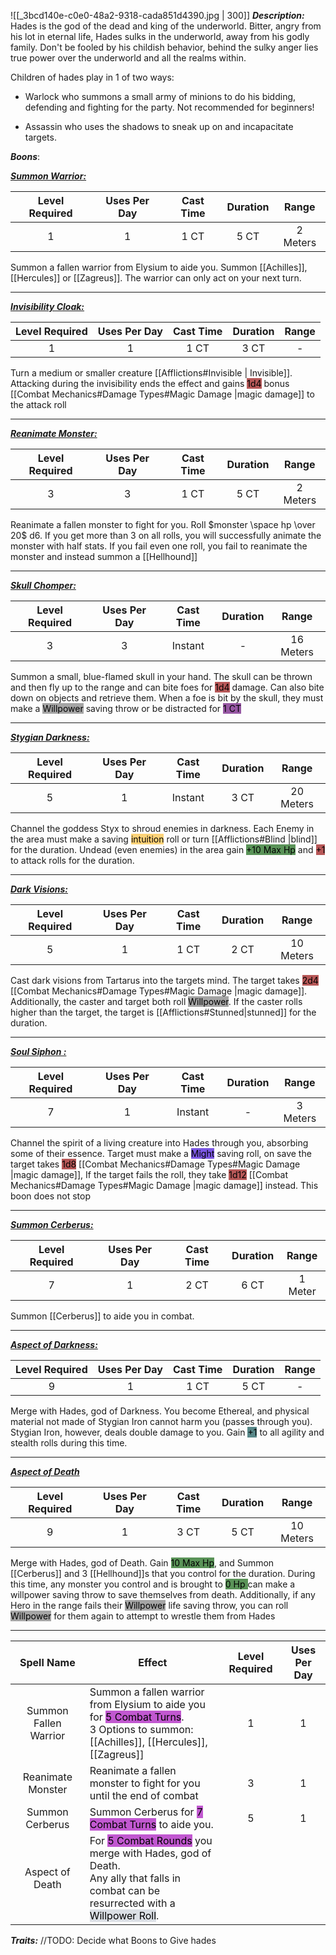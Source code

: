 ![[_3bcd140e-c0e0-48a2-9318-cada851d4390.jpg | 300]]
***Description:***
Hades is the god of the dead and king of the underworld.
Bitter, angry from his lot in eternal life, Hades sulks in the underworld, away from his godly family. 
Don't be fooled by his childish behavior, behind the sulky anger lies true power over the underworld and all the realms within. 

Children of hades play in 1 of two ways:
- Warlock who summons a small army of minions to do his bidding, defending and fighting for the party. Not recommended for  beginners!

- Assassin who uses the shadows to sneak up on and incapacitate targets.

***Boons***:

<b><ins><i>Summon Warrior:</i></ins></b>

| Level Required | Uses Per Day | Cast Time | Duration |  Range  |
|:--------------:|:------------:|:---------:|:--------:|:-------:|
|       1        |      1       |   1 CT    |   5 CT   | 2 Meters |

Summon a fallen warrior from Elysium to aide you.
Summon [[Achilles]], [[Hercules]] or [[Zagreus]].
The warrior can only act on your next turn.

------------------
<b><ins><i>Invisibility Cloak:</i></ins></b>

| Level Required | Uses Per Day | Cast Time | Duration | Range |
|:--------------:|:------------:|:---------:|:--------:|:-----:|
|       1        |      1       |   1 CT    |   3 CT   |   -    |

Turn a medium or smaller creature [[Afflictions#Invisible | Invisible]].
Attacking during the invisibility ends the effect and gains <mark style="background: #930000A6;">1d4</mark> bonus [[Combat Mechanics#Damage Types#Magic Damage |magic damage]] to the attack roll

------------------
<b><ins><i>Reanimate Monster:</i></ins></b>

| Level Required | Uses Per Day | Cast Time | Duration |  Range  |
|:--------------:|:------------:|:---------:|:--------:|:-------:|
|       3        |      3       |   1 CT    |   5 CT   | 2 Meters | 

Reanimate a fallen monster to fight for you.
Roll $monster \space hp \over 20$ d6.
If you get more than 3 on all rolls, you will successfully animate the monster with half stats.
If you fail even one roll, you fail to reanimate the monster and instead summon a [[Hellhound]]

------------------
<b><ins><i>Skull Chomper:</i></ins></b>

| Level Required | Uses Per Day | Cast Time | Duration |   Range   |
|:--------------:|:------------:|:---------:|:--------:|:---------:|
|       3        |      3       |  Instant  |    -     | 16 Meters | 

Summon a small, blue-flamed skull in your hand.
The skull can be thrown and then fly up to the range and can bite foes for <mark style="background: #930000A6;">1d4</mark> damage.
Can also bite down on objects and retrieve them.
When a foe is bit by the skull, they must make a <mark style="background: #A5A5A5;">Willpower</mark> saving throw or be distracted for <mark style="background: #620075A6;">1 CT</mark>

------------------
<b><ins><i>Stygian Darkness:</i></ins></b>

| Level Required | Uses Per Day | Cast Time | Duration |   Range   |
|:--------------:|:------------:|:---------:|:--------:|:---------:|
|       5        |      1       |  Instant  |   3 CT   | 20 Meters | 

Channel the goddess Styx to shroud enemies in darkness.
Each Enemy in the area must make a saving <mark style="background:  #FFAD0085;">intuition</mark> roll or turn [[Afflictions#Blind |blind]] for the duration.
Undead (even enemies) in the area gain <mark style="background: #045B00A6;">+10 Max Hp</mark> and <mark style="background: #930000A6;">+1</mark> to attack rolls
for the duration.

------------------
<b><ins><i>Dark Visions:</i></ins></b>

| Level Required | Uses Per Day | Cast Time | Duration |   Range   |
|:--------------:|:------------:|:---------:|:--------:|:---------:|
|       5        |      1       |   1 CT    |   2 CT   | 10 Meters | 

Cast dark visions from Tartarus into the targets mind.
The target takes <mark style="background: #930000A6;">2d4</mark> [[Combat Mechanics#Damage Types#Magic Damage |magic damage]].
Additionally, the caster and target both roll <mark style="background: #A5A5A5;">Willpower</mark>.
If the caster rolls higher than the target, the target is [[Afflictions#Stunned|stunned]] for the duration. 

------------------
<b><ins><i>Soul Siphon :</i></ins></b>

| Level Required | Uses Per Day | Cast Time | Duration |  Range   |
|:--------------:|:------------:|:---------:|:--------:|:--------:|
|       7        |      1       |  Instant  |    -     | 3 Meters | 

Channel the spirit of a living creature into Hades through you, absorbing some of their essence.
Target must make a <mark style="background: #3800D7A6;">Might</mark> saving roll, on save the target takes <mark style="background: #930000A6;">1d8</mark> [[Combat Mechanics#Damage Types#Magic Damage |magic damage]],
If the target fails the roll, they take <mark style="background: #930000A6;">1d12</mark> [[Combat Mechanics#Damage Types#Magic Damage |magic damage]]  instead.
This boon does not stop 

------------------

<b><ins><i>Summon Cerberus:</i></ins></b>

| Level Required | Uses Per Day | Cast Time | Duration |  Range  |
|:--------------:|:------------:|:---------:|:--------:|:-------:|
|       7        |      1       |   2 CT    |  6 CT   | 1 Meter | 

Summon [[Cerberus]] to aide you in combat.

------------------
<b><ins><i>Aspect of Darkness:</i></ins></b>

| Level Required | Uses Per Day | Cast Time | Duration | Range |
|:--------------:|:------------:|:---------:|:--------:|:-----:|
|       9       |      1       |   1 CT    |   5 CT   |   -    | 

Merge with Hades, god of Darkness.
You become Ethereal, and physical material not made of Stygian Iron cannot harm you (passes through you).
Stygian Iron, however, deals double damage to you.
Gain <mark style="background: #004A4CA6;">+1</mark> to all agility and stealth rolls during this time.

------------------
<b><ins><i>Aspect of Death</i></ins></b>

| Level Required | Uses Per Day | Cast Time | Duration | Range |
|:--------------:|:------------:|:---------:|:--------:|:-----:|
|       9       |      1       |   3 CT    |   5 CT   |   10 Meters   | 

Merge with Hades, god of Death.
Gain <mark style="background: #045B00A6;">10 Max Hp</mark>, and Summon [[Cerberus]] and 3 [[Hellhound]]s that you control for the duration.
During this time, any monster you control and is brought to <mark style="background: #045B00A6;">0 Hp </mark> can make a willpower saving throw to save themselves from death.
Additionally, if any Hero in the range fails their <mark style="background: #A5A5A5;">Willpower</mark> life saving throw, you can roll <mark style="background: #A5A5A5;">Willpower</mark> for them again to attempt to wrestle them from Hades

------------------


| Spell Name | Effect | Level Required | Uses Per Day |
| :--: | -- | :--: | :--: | 
| Summon Fallen Warrior| Summon a fallen warrior from Elysium to aide you for <mark style="background: #A100B8A6;">5 Combat Turns</mark>. <br> 3 Options to summon: <br> [[Achilles]], [[Hercules]], [[Zagreus]]| 1 | 1 | 
|Reanimate Monster | Reanimate a fallen monster to fight for you until the end of combat <br> | 3 | 1 |
|Summon Cerberus | Summon Cerberus for <mark style="background: #A100B8A6;">7 Combat Turns</mark> to aide you.| 5 | 1 |
| Aspect of Death| For <mark style="background: #A100B8A6;">5 Combat Rounds</mark> you merge with Hades, god of Death. <br> Any ally that falls in combat can be resurrected with a <mark style="background: #CACFD9A6;">Willpower Roll</mark>. <br>  | | |

***Traits:*** 
//TODO: Decide what Boons to Give hades